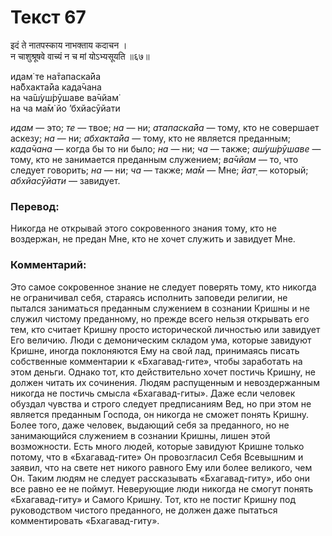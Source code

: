 # Текст 67

इदं ते नातपस्काय नाभक्ताय कदाचन ।  
न चाशुश्रूषवे वाच्यं न च मां योऽभ्यसूयति ॥६७॥

идам̇ те на̄тапаска̄йа  
на̄бхакта̄йа када̄чана  
на ча̄ш́уш́рӯшаве ва̄чйам̇  
на ча ма̄м̇ йо ’бхйасӯйати

_идам_ — это; _те_ — твое; _на_ — ни; _атапаска̄йа_ — тому, кто не совершает аскезу; _на_ — ни; _абхакта̄йа_ — тому, кто не является преданным; _када̄чана_ — когда бы то ни было; _на_ — ни; _ча_ — также; _аш́уш́рӯшаве_ — тому, кто не занимается преданным служением; _ва̄чйам_ — то, что следует говорить; _на_ — ни; _ча_ — также; _ма̄м_ — Мне; _йат̣_ — который; _абхйасӯйати_ — завидует.

### Перевод:

Никогда не открывай этого сокровенного знания тому, кто не воздержан, не предан Мне, кто не хочет служить и завидует Мне.

### Комментарий:

Это самое сокровенное знание не следует поверять тому, кто никогда не ограничивал себя, стараясь исполнить заповеди религии, не пытался заниматься преданным служением в сознании Кришны и не служил чистому преданному, но прежде всего нельзя открывать его тем, кто считает Кришну просто исторической личностью или завидует Его величию. Люди с демоническим складом ума, которые завидуют Кришне, иногда поклоняются Ему на свой лад, принимаясь писать собственные комментарии к «Бхагавад-гите», чтобы заработать на этом деньги. Однако тот, кто действительно хочет постичь Кришну, не должен читать их сочинения. Людям распущенным и невоздержанным никогда не постичь смысла «Бхагавад-гиты». Даже если человек обуздал чувства и строго следует предписаниям Вед, но при этом не является преданным Господа, он никогда не сможет понять Кришну. Более того, даже человек, выдающий себя за преданного, но не занимающийся служением в сознании Кришны, лишен этой возможности. Есть много людей, которые завидуют Кришне только потому, что в «Бхагавад-гите» Он провозгласил Себя Всевышним и заявил, что на свете нет никого равного Ему или более великого, чем Он. Таким людям не следует рассказывать «Бхагавад-гиту», ибо они все равно ее не поймут. Неверующие люди никогда не смогут понять «Бхагавад-гиту» и Самого Кришну. Тот, кто не постиг Кришну под руководством чистого преданного, не должен даже пытаться комментировать «Бхагавад-гиту».